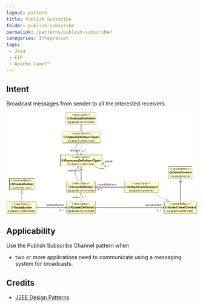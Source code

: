 ```yaml
---
layout: pattern
title: Publish Subscribe
folder: publish-subscribe
permalink: /patterns/publish-subscribe/
categories: Integration
tags:
 - Java
 - EIP
 - Apache Camel™
---
```


## Intent
Broadcast messages from sender to all the interested receivers.

![alt text](./etc/publish-subscribe.png "Publish Subscribe Channel")

## Applicability
Use the Publish Subscribe Channel pattern when

* two or more applications need to communicate using a messaging system for broadcasts.

## Credits

* [J2EE Design Patterns](http://www.amazon.com/J2EE-Design-Patterns-William-Crawford/dp/0596004273/ref=sr_1_2)
